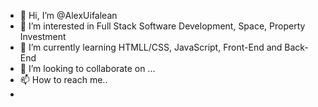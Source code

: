 - 👋 Hi, I’m @AlexUifalean
- 👀 I’m interested in Full Stack Software Development, Space, Property Investment
- 🌱 I’m currently learning HTMLL/CSS, JavaScript, Front-End and Back-End
- 💞️ I’m looking to collaborate on ...
- 📫 How to reach me..
- 
<!---
AlexUifalean/AlexUifalean is a ✨ special ✨ repository because its `README.md` (this file) appears on your GitHub profile.
You can click the Preview link to take a look at your changes.
--->

